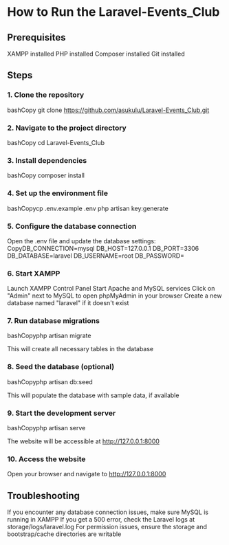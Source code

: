 # How to Run the Laravel-Events_Club
## Prerequisites

XAMPP installed
PHP installed
Composer installed
Git installed

## Steps

### 1. Clone the repository
bashCopy git clone https://github.com/asukulu/Laravel-Events_Club.git

### 2. Navigate to the project directory
bashCopy cd Laravel-Events_Club

### 3. Install dependencies
bashCopy composer install

### 4. Set up the environment file
bashCopycp .env.example .env
php artisan key:generate

### 5. Configure the database connection

Open the .env file and update the database settings:
CopyDB_CONNECTION=mysql
DB_HOST=127.0.0.1
DB_PORT=3306
DB_DATABASE=laravel
DB_USERNAME=root
DB_PASSWORD=



### 6. Start XAMPP

Launch XAMPP Control Panel
Start Apache and MySQL services
Click on "Admin" next to MySQL to open phpMyAdmin in your browser
Create a new database named "laravel" if it doesn't exist


### 7. Run database migrations
bashCopyphp artisan migrate

This will create all necessary tables in the database


### 8. Seed the database (optional)
bashCopyphp artisan db:seed

This will populate the database with sample data, if available


### 9. Start the development server
bashCopyphp artisan serve

The website will be accessible at http://127.0.0.1:8000


### 10. Access the website

Open your browser and navigate to http://127.0.0.1:8000



## Troubleshooting

If you encounter any database connection issues, make sure MySQL is running in XAMPP
If you get a 500 error, check the Laravel logs at storage/logs/laravel.log
For permission issues, ensure the storage and bootstrap/cache directories are writable
